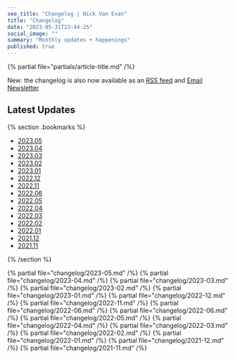 ```yaml
--- 
seo_title: "Changelog | Nick Van Exan" 
title: "Changelog" 
date: "2023-05-31T23:44:25" 
social_image: "" 
summary: "Monthly updates + happenings"
published: true
---
```


{% partial file="partials/article-title.md" /%}

New: the changelog is also now available as an [RSS feed](/feed.xml) and [Email Newsletter](https://buttondown.email/nickvanexan)

## Latest Updates

{% section .bookmarks %}

- [2023.05](#may-2023) 
- [2023.04](#april-2023) 
- [2023.03](#march-2023) 
- [2023.02](#february-2023) 
- [2023.01](#january-2023) 
- [2022.12](#december-2022) 
- [2022.11](#november-2022) 
- [2022.06](#june-2022) 
- [2022.05](#may-2022) 
- [2022.04](#april-2022) 
- [2022.03](#march-2022) 
- [2022.02](#february-2022) 
- [2022.01](#january-2022)
- [2021.12](#december-2021) 
- [2021.11](#november-2021)

{% /section %}

{% partial file="changelog/2023-05.md" /%}
{% partial file="changelog/2023-04.md" /%}
{% partial file="changelog/2023-03.md" /%}
{% partial file="changelog/2023-02.md" /%}
{% partial file="changelog/2023-01.md" /%}
{% partial file="changelog/2022-12.md" /%}
{% partial file="changelog/2022-11.md" /%}
{% partial file="changelog/2022-06.md" /%}
{% partial file="changelog/2022-06.md" /%}
{% partial file="changelog/2022-05.md" /%}
{% partial file="changelog/2022-04.md" /%}
{% partial file="changelog/2022-03.md" /%}
{% partial file="changelog/2022-02.md" /%}
{% partial file="changelog/2022-01.md" /%}
{% partial file="changelog/2021-12.md" /%}
{% partial file="changelog/2021-11.md" /%}
